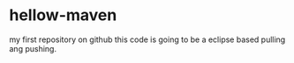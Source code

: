 # hellow-maven
my first repository on github
this code is going to be a eclipse based pulling ang pushing.
